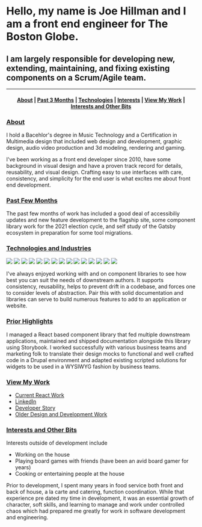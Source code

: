 # Hello, my name is Joe Hillman and I am a front end engineer for The Boston Globe.
## I am largely responsible for developing new, extending, maintaining, and fixing existing components on a Scrum/Agile team.
--------------------------------

<h4 align="center">
  <a href="#about">About</a>&nbsp;|
  <a href="#pastfewmonths">Past 3 Months</a>&nbsp;|
  <a href="#tech">Technologies</a>&nbsp;|
  <a href="#priorhighlights">Interests</a>&nbsp;|
  <a href="#viewwork">View My Work</a>&nbsp;|
  <a href="#interestotherbits">Interests and Other Bits</a>
</h4>

### [About](#about)
I hold a Bacehlor's degree in Music Technology and a Certification in Multimedia design that included web design and development, graphic design, audio video production and 3d modeling, rendering and gaming.

I've been working as a front end developer since 2010, have some background in visual design and have a proven track record for details, reusability, and visual design.
Crafting easy to use interfaces with care, consistency, and simplicity for the end user is what excites me about front end development.

### [Past Few Months](#pastfewmonths)
The past few months of work has included a good deal of accessibiliy updates and new feature development to the flagship site, some component library work for the 2021 election cycle, and self study of the Gatsby ecosystem in preparation for some tool migrations.

### [Technologies and Industries](#tech)
![](https://img.shields.io/badge/Tech-HTML/CSS/JS-informational?style=flat&logo=<LOGO_NAME>&logoColor=black&color=5eb7ff)
![](https://img.shields.io/badge/Tech-HTML/ES6-informational?style=flat&logo=<LOGO_NAME>&logoColor=black&color=5eb7ff)
![](https://img.shields.io/badge/Tech-React-informational?style=flat&logo=<LOGO_NAME>&logoColor=black&color=5eb7ff)
![](https://img.shields.io/badge/Tech-SCSS-informational?style=flat&logo=<LOGO_NAME>&logoColor=black&color=5eb7ff)
![](https://img.shields.io/badge/Shell-Bash-informational?style=flat&logo=<LOGO_NAME>&logoColor=black&color=5eb7ff)
![](https://img.shields.io/badge/OS-MAC-informational?style=flat&logo=<LOGO_NAME>&logoColor=black&color=5eb7ff)
![](https://img.shields.io/badge/Editor-VSCode-informational?style=flat&logo=<LOGO_NAME>&logoColor=black&color=5eb7ff)
![](https://img.shields.io/badge/Editor-Atom-informational?style=flat&logo=<LOGO_NAME>&logoColor=black&color=5eb7ff)
![](https://img.shields.io/badge/CMS-Drupal-informational?style=flat&logo=<LOGO_NAME>&logoColor=black&color=5eb7ff)
![](https://img.shields.io/badge/CMS-ARC-informational?style=flat&logo=<LOGO_NAME>&logoColor=black&color=5eb7ff)
![](https://img.shields.io/badge/IndustryXP-PublishingAndEventsTech-informational?style=flat&logo=<LOGO_NAME>&logoColor=black&color=5eb7ff)
![](https://img.shields.io/badge/IndustryXP-HealthcareTech-informational?style=flat&logo=<LOGO_NAME>&logoColor=black&color=5eb7ff)
![](https://img.shields.io/badge/IndustryXP-EducationTech-informational?style=flat&logo=<LOGO_NAME>&logoColor=black&color=5eb7ff)
![](https://img.shields.io/badge/LegacyXP-Handlebars-informational?style=flat&logo=<LOGO_NAME>&logoColor=black&color=5eb7ff)
![](https://img.shields.io/badge/LegacyXP-IE7+-informational?style=flat&logo=<LOGO_NAME>&logoColor=black&color=5eb7ff)

I've always enjoyed working with and on component libraries to see how best you can suit the needs of downstream authors. It supports consistency, reusability, helps to prevent drift in a codebase, and forces one to consider levels of abstraction. Pair this with solid documentation and libraries can serve to build numerous features to add to an application or website.

### [Prior Highlights](#priorhighlights)
I managed a React based component library that fed multiple downstream applications, maintained and shipped documentation alongside this library using Storybook.
I worked successfully with various business teams and marketing folk to translate their design mocks to functional and well crafted code in a Drupal environment and adapted existing scripted solutions for widgets to be used in a WYSIWYG fashion by business teams.

### [View My Work](#viewwork)
* [Current React Work](https://github.com/joeHillman/react-workbench)
* [LinkedIn](https://www.linkedin.com/in/joehillman/)
* [Developer Story](https://stackoverflow.com/users/story/6320109)
* [Older Design and Development Work](http://www.littleredplanedesign.com/)

### [Interests and Other Bits](#interestotherbits)
Interests outside of development include
* Working on the house
* Playing board games with friends (have been an avid board gamer for years)
* Cooking or entertaining people at the house

Prior to development, I spent many years in food service both front and back of house, a la carte and catering, function coordination.
While that experience pre dated my time in development, it was an essential growth of character, soft skills, and learning to manage and work under controlled chaos which had prepared me greatly for work in software development and engineering.
